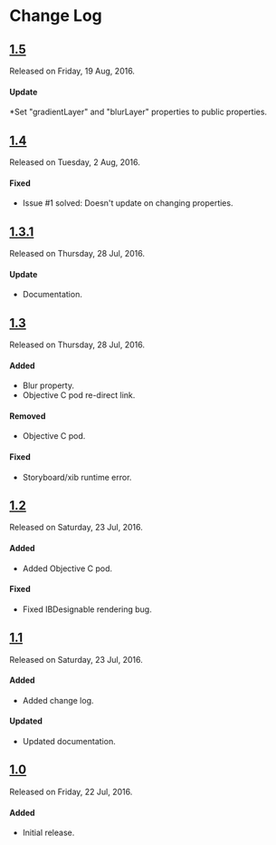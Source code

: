 # Change Log

## [1.5](https://github.com/shashankpali/EZYGradientView/releases/tag/1.5)
Released on Friday, 19 Aug, 2016.

#### Update
*Set "gradientLayer" and "blurLayer" properties to public properties.

## [1.4](https://github.com/shashankpali/EZYGradientView/releases/tag/1.4)
Released on Tuesday, 2 Aug, 2016.

#### Fixed
* Issue #1 solved: Doesn't update on changing properties.

## [1.3.1](https://github.com/shashankpali/EZYGradientView/releases/tag/1.3.1)
Released on Thursday, 28 Jul, 2016.

#### Update
* Documentation.

## [1.3](https://github.com/shashankpali/EZYGradientView/releases/tag/1.3)
Released on Thursday, 28 Jul, 2016.

#### Added
* Blur property.
* Objective C pod re-direct link.

#### Removed
* Objective C pod.

#### Fixed
* Storyboard/xib runtime error.

## [1.2](https://github.com/shashankpali/EZYGradientView/releases/tag/1.2)
Released on Saturday, 23 Jul, 2016.

#### Added
* Added Objective C pod.

#### Fixed
* Fixed IBDesignable rendering bug.

## [1.1](https://github.com/shashankpali/EZYGradientView/releases/tag/1.1)
Released on Saturday, 23 Jul, 2016.

#### Added
* Added change log.

#### Updated
* Updated documentation.

## [1.0](https://github.com/shashankpali/EZYGradientView/releases/tag/1.0)
Released on Friday, 22 Jul, 2016.

#### Added
* Initial release.
